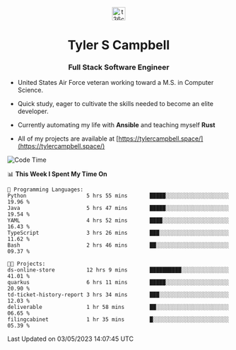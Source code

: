 <p align="center">
<a href="https://www.linkedin.com/in/t36campbell" target="blank"><img align="center" src="https://ik.imagekit.io/t36campbell/Portfolio/linkedin.png.original_m8bbGgPh6.png" alt="t36campbell" height="30" width="30" /></a>
</p>
<h1 align="center">Tyler S Campbell</h1>
<h3 align="center">Full Stack Software Engineer</h3>

* United States Air Force veteran working toward a M.S. in Computer Science.

* Quick study, eager to cultivate the skills needed to become an elite developer.

* Currently automating my life with **Ansible** and teaching myself **Rust**

* All of my projects are available at [https://tylercampbell.space/](https://tylercampbell.space/)

<!--START_SECTION:waka-->
![Code Time](http://img.shields.io/badge/Code%20Time-2%2C454%20hrs%2016%20mins-blue)

📊 **This Week I Spent My Time On** 

```text
💬 Programming Languages: 
Python                   5 hrs 55 mins       █████░░░░░░░░░░░░░░░░░░░░   19.96 % 
Java                     5 hrs 47 mins       █████░░░░░░░░░░░░░░░░░░░░   19.54 % 
YAML                     4 hrs 52 mins       ████░░░░░░░░░░░░░░░░░░░░░   16.43 % 
TypeScript               3 hrs 26 mins       ███░░░░░░░░░░░░░░░░░░░░░░   11.62 % 
Bash                     2 hrs 46 mins       ██░░░░░░░░░░░░░░░░░░░░░░░   09.37 % 

🐱‍💻 Projects: 
ds-online-store          12 hrs 9 mins       ██████████░░░░░░░░░░░░░░░   41.01 % 
quarkus                  6 hrs 11 mins       █████░░░░░░░░░░░░░░░░░░░░   20.90 % 
td-ticket-history-report 3 hrs 34 mins       ███░░░░░░░░░░░░░░░░░░░░░░   12.03 % 
deliverable              1 hr 58 mins        ██░░░░░░░░░░░░░░░░░░░░░░░   06.65 % 
filingcabinet            1 hr 35 mins        █░░░░░░░░░░░░░░░░░░░░░░░░   05.39 % 
```


 Last Updated on 03/05/2023 14:07:45 UTC
<!--END_SECTION:waka-->
